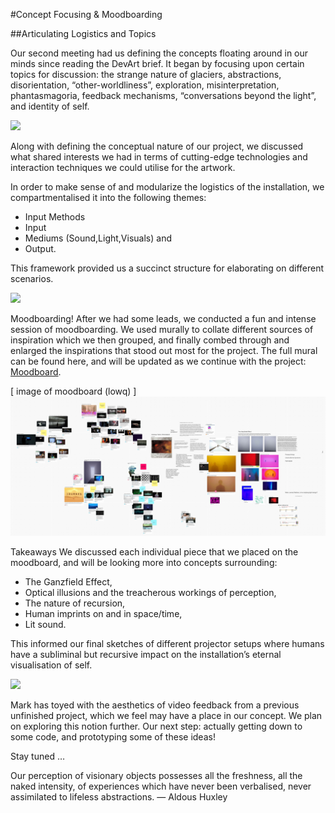 #Concept Focusing & Moodboarding

##Articulating Logistics and Topics

Our second meeting had us defining the concepts floating around in our minds since reading the DevArt brief. It began by focusing upon certain topics for discussion: the strange nature of glaciers, abstractions, disorientation, “other-worldliness”, exploration, misinterpretation, phantasmagoria, feedback mechanisms, “conversations beyond the light”, and identity of self. 


![](../project_images/post2/logistics-sketch-2.png=250x)


Along with defining the conceptual nature of our project, we discussed what shared interests we had in terms of cutting-edge technologies and interaction techniques we could utilise for the artwork. 

In order to make sense of and modularize the logistics of the installation, we compartmentalised it into the following themes: 

* Input Methods
* Input
* Mediums (Sound,Light,Visuals) and 
* Output. 

This framework provided us a succinct structure for elaborating on different scenarios.

![](../project_images/post2/logistics-sketch-1.png=250x)

Moodboarding!
After we had some leads, we conducted a fun and intense session of moodboarding. We used murally to collate different sources of inspiration which we then grouped, and finally combed through and enlarged the inspirations that stood out most for the project. The full mural can be found here, and will be updated as we continue with the project: [Moodboard](http://mrl.li/1eiLas7).

[ image of moodboard (lowq) ]
![](../project_images/post2/hanleyweng.1393123231620_LowQuality.jpg?raw=true)

Takeaways
We discussed each individual piece that we placed on the moodboard, and will be looking more into concepts surrounding:

* The Ganzfield Effect, 
* Optical illusions and the treacherous workings of perception,
* The nature of recursion, 
* Human imprints on and in space/time,
* Lit sound.

This informed our final sketches of different projector setups where humans have a subliminal but recursive impact on the installation’s eternal visualisation of self.

![](../project_images/post2/logistics-sketch-3.png=250x)

Mark has toyed with the aesthetics of video feedback from a previous unfinished project, which we feel may have a place in our concept. We plan on exploring this notion further.
Our next step: actually getting down to some code, and prototyping some of these ideas!

Stay tuned …

Our perception of visionary objects possesses all the freshness, all the naked intensity, of experiences which have never been verbalised, never assimilated to lifeless abstractions.
 — Aldous Huxley


